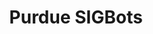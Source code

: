 ---
title : "Purdue SIGBots"
# full screen navigation
bg_image : "images/blog/blrs2-hero2.jpg"
# animated text loop
occupations:
- "VexU Team"
- "Robotics"
- "Software"
- "Community Service"

# slider background image loop
slider_images:
- "images/blog/blrs2-hero2.jpg"
- "images/slider/SU Team.jpg"
- "images/slider/SU BLRS2.jpg"
- "images/slider/TiP BLRS2.jpg"
- "images/slider/CU Team.jpg"
- "images/slider/TT Team.jpg"

# button
button:
  enable : true
  label : "Learn More"
  link : "#about"


# custom style
custom_class: "" 
custom_attributes: "" 
custom_css: ""

---